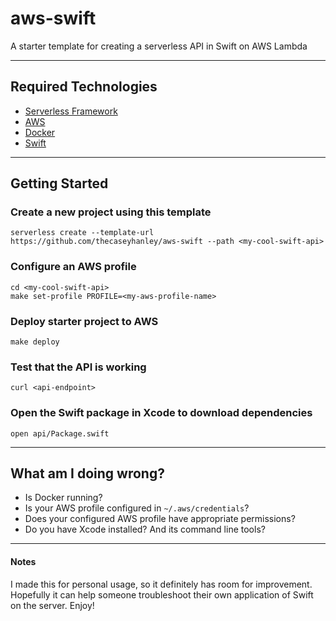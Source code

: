 # aws-swift

A starter template for creating a serverless API in Swift on AWS Lambda

---

## Required Technologies

* [Serverless Framework](https://www.serverless.com/framework/)
* [AWS](https://aws.amazon.com)
* [Docker](https://www.docker.com)
* [Swift](https://www.swift.org)

---

## Getting Started

### Create a new project using this template

```
serverless create --template-url https://github.com/thecaseyhanley/aws-swift --path <my-cool-swift-api>
```

### Configure an AWS profile
```
cd <my-cool-swift-api>
make set-profile PROFILE=<my-aws-profile-name>
```

### Deploy starter project to AWS
```
make deploy
```

### Test that the API is working
```
curl <api-endpoint>
```

### Open the Swift package in Xcode to download dependencies
```
open api/Package.swift
```

---

## What am I doing wrong?

* Is Docker running?
* Is your AWS profile configured in `~/.aws/credentials`?
* Does your configured AWS profile have appropriate permissions?
* Do you have Xcode installed? And its command line tools?

---

#### Notes

I made this for personal usage, so it definitely has room for improvement. Hopefully it can help someone troubleshoot their own application of Swift on the server. Enjoy!
